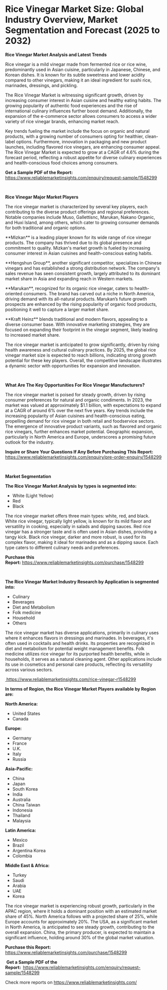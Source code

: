 <p><h1>Rice Vinegar Market Size: Global Industry Overview, Market Segmentation and Forecast (2025 to 2032)</h1></p><p><strong>Rice Vinegar Market Analysis and Latest Trends</strong></p>
<p><p>Rice vinegar is a mild vinegar made from fermented rice or rice wine, predominantly used in Asian cuisine, particularly in Japanese, Chinese, and Korean dishes. It is known for its subtle sweetness and lower acidity compared to other vinegars, making it an ideal ingredient for sushi rice, marinades, dressings, and pickling. </p><p>The Rice Vinegar Market is witnessing significant growth, driven by increasing consumer interest in Asian cuisine and healthy eating habits. The growing popularity of authentic food experiences and the rise of international culinary influences further boost demand. Additionally, the expansion of the e-commerce sector allows consumers to access a wider variety of rice vinegar brands, enhancing market reach.</p><p>Key trends fueling the market include the focus on organic and natural products, with a growing number of consumers opting for healthier, clean-label options. Furthermore, innovation in packaging and new product launches, including flavored rice vinegars, are enhancing consumer appeal. The Rice Vinegar Market is expected to grow at a CAGR of 4.6% during the forecast period, reflecting a robust appetite for diverse culinary experiences and health-conscious food choices among consumers.</p></p>
<p><strong>Get a Sample PDF of the Report:&nbsp;</strong> <a href="https://www.reliablemarketinsights.com/enquiry/request-sample/1548299?utm_campaign=3260&utm_medium=2&utm_source=Github&utm_content=ia&utm_term=07042025&utm_id=rice-vinegar">https://www.reliablemarketinsights.com/enquiry/request-sample/1548299</a></p>
<p>&nbsp;</p>
<p><strong>Rice Vinegar Major Market Players</strong></p>
<p><p>The rice vinegar market is characterized by several key players, each contributing to the diverse product offerings and regional preferences. Notable companies include Muso, Gallettisnc, Marukan, Nakano Organic, and Huxi Island, among others, which cater to growing consumer demands for both traditional and organic options.</p><p>**Mizkan** is a leading player known for its wide range of rice vinegar products. The company has thrived due to its global presence and commitment to quality. Mizkan's market growth is fueled by increasing consumer interest in Asian cuisines and health-conscious eating habits. </p><p>**Hengshun Group**, another significant competitor, specializes in Chinese vinegars and has established a strong distribution network. The company's sales revenue has seen consistent growth, largely attributed to its dominant market share in Asia and expanding reach in Western markets.</p><p>**Marukan**, recognized for its organic rice vinegar, caters to health-oriented consumers. The brand has carved out a niche in North America, driving demand with its all-natural products. Marukan’s future growth prospects are enhanced by the rising popularity of organic food products, positioning it well to capture a larger market share.</p><p>**Kraft Heinz** blends traditional and modern flavors, appealing to a diverse consumer base. With innovative marketing strategies, they are focused on expanding their footprint in the vinegar segment, likely leading to increased market share.</p><p>The rice vinegar market is anticipated to grow significantly, driven by rising health awareness and cultural culinary practices. By 2025, the global rice vinegar market size is expected to reach billions, indicating strong growth potential for these key players. Overall, the competitive landscape illustrates a dynamic sector with opportunities for expansion and innovation.</p></p>
<p>&nbsp;</p>
<p><strong>What Are The Key Opportunities For Rice Vinegar Manufacturers?</strong></p>
<p><p>The rice vinegar market is poised for steady growth, driven by rising consumer preferences for natural and organic condiments. In 2023, the market was valued at approximately $1.1 billion, with expectations to expand at a CAGR of around 6% over the next five years. Key trends include the increasing popularity of Asian cuisines and health-conscious eating, propelling demand for rice vinegar in both retail and foodservice sectors. The emergence of innovative product variants, such as flavored and organic rice vinegars, further enhances market potential. Geographic expansion, particularly in North America and Europe, underscores a promising future outlook for the industry.</p></p>
<p><strong>Inquire or Share Your Questions If Any Before Purchasing This Report:</strong> <a href="https://www.reliablemarketinsights.com/enquiry/pre-order-enquiry/1548299?utm_campaign=3260&utm_medium=2&utm_source=Github&utm_content=ia&utm_term=07042025&utm_id=rice-vinegar">https://www.reliablemarketinsights.com/enquiry/pre-order-enquiry/1548299</a></p>
<p>&nbsp;</p>
<p><strong>Market Segmentation</strong></p>
<p><strong>The Rice Vinegar Market Analysis by types is segmented into:</strong></p>
<p><ul><li>White (Light Yellow)</li><li>Red</li><li>Black</li></ul></p>
<p><p>The rice vinegar market offers three main types: white, red, and black. White rice vinegar, typically light yellow, is known for its mild flavor and versatility in cooking, especially in salads and dipping sauces. Red rice vinegar has a stronger taste and is often used in Asian dishes, providing a tangy kick. Black rice vinegar, darker and more robust, is used for its complex flavor, making it ideal for marinades and as a dipping sauce. Each type caters to different culinary needs and preferences.</p></p>
<p><strong>Purchase this Report:&nbsp;</strong><a href="https://www.reliablemarketinsights.com/purchase/1548299?utm_campaign=3260&utm_medium=2&utm_source=Github&utm_content=ia&utm_term=07042025&utm_id=rice-vinegar">https://www.reliablemarketinsights.com/purchase/1548299</a></p>
<p>&nbsp;</p>
<p><strong>The Rice Vinegar Market Industry Research by Application is segmented into:</strong></p>
<p><ul><li>Culinary</li><li>Beverages</li><li>Diet and Metabolism</li><li>Folk medicine</li><li>Household</li><li>Others</li></ul></p>
<p><p>The rice vinegar market has diverse applications, primarily in culinary uses where it enhances flavors in dressings and marinades. In beverages, it's often used in cocktails and health drinks. Its properties are recognized in diet and metabolism for potential weight management benefits. Folk medicine utilizes rice vinegar for its purported health benefits, while in households, it serves as a natural cleaning agent. Other applications include its use in cosmetics and personal care products, reflecting its versatility across various sectors.</p></p>
<p><a href="https://www.reliablemarketinsights.com/rice-vinegar-r1548299?utm_campaign=3260&utm_medium=2&utm_source=Github&utm_content=ia&utm_term=07042025&utm_id=rice-vinegar">&nbsp;https://www.reliablemarketinsights.com/rice-vinegar-r1548299</a></p>
<p><strong>In terms of Region, the Rice Vinegar Market Players available by Region are:</strong></p>
<p>
    <p> <strong> North America: </strong>
        <ul>
            <li>United States</li>
            <li>Canada</li>
        </ul>
        </p> 
    <p> <strong> Europe: </strong>
        <ul>
            <li>Germany</li>
            <li>France</li>
            <li>U.K.</li>
            <li>Italy</li>
            <li>Russia</li>
        </ul>
        </p> 
    <p> <strong> Asia-Pacific: </strong>
        <ul>
            <li>China</li>
            <li>Japan</li>
            <li>South Korea</li>
            <li>India</li>
            <li>Australia</li>
            <li>China Taiwan</li>
            <li>Indonesia</li>
            <li>Thailand</li>
            <li>Malaysia</li>
        </ul>
        </p> 
    <p> <strong> Latin America: </strong>
        <ul>
            <li>Mexico</li>
            <li>Brazil</li>
            <li>Argentina Korea</li>
            <li>Colombia</li>
        </ul>
        </p> 
    <p> <strong> Middle East & Africa: </strong>
        <ul>
            <li>Turkey</li>
            <li>Saudi</li>
            <li>Arabia</li>
            <li>UAE</li>
            <li>Korea</li>
        </ul>
    </p>
    </p>
<p><p>The rice vinegar market is experiencing robust growth, particularly in the APAC region, where it holds a dominant position with an estimated market share of 45%. North America follows with a projected share of 25%, while Europe accounts for approximately 20%. The USA, as a significant market in North America, is anticipated to see steady growth, contributing to the overall expansion. China, the primary producer, is expected to maintain a significant influence, holding around 30% of the global market valuation.</p></p>
<p><strong>Purchase this Report: </strong><a href="https://www.reliablemarketinsights.com/purchase/1548299?utm_campaign=3260&utm_medium=2&utm_source=Github&utm_content=ia&utm_term=07042025&utm_id=rice-vinegar">https://www.reliablemarketinsights.com/purchase/1548299</a></p>
<p>&nbsp;<strong>Get a Sample PDF of the Report:&nbsp;&nbsp;</strong><a href="https://www.reliablemarketinsights.com/enquiry/request-sample/1548299?utm_campaign=3260&utm_medium=2&utm_source=Github&utm_content=ia&utm_term=07042025&utm_id=rice-vinegar">https://www.reliablemarketinsights.com/enquiry/request-sample/1548299</a></p>
<p><strong></strong></p>
<p>Check more reports on <a href="https://www.reliablemarketinsights.com/?utm_campaign=3260&utm_medium=2&utm_source=Github&utm_content=ia&utm_term=07042025&utm_id=rice-vinegar">https://www.reliablemarketinsights.com/</a></p>